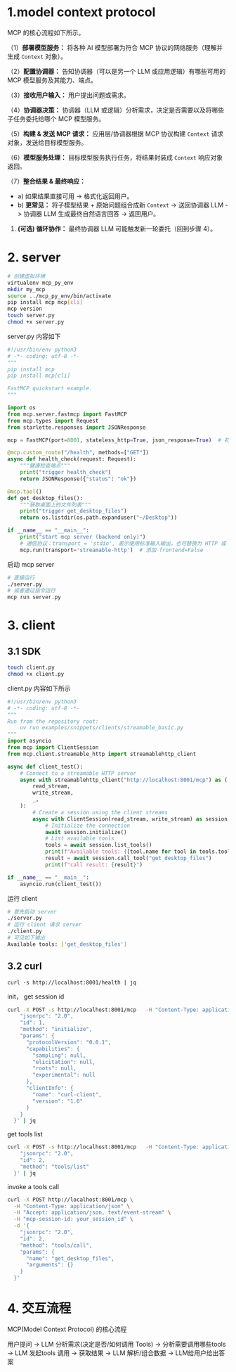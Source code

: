 # 1.model context protocol

MCP 的核心流程如下所示。

（1）**部署模型服务：** 将各种 AI 模型部署为符合 MCP 协议的网络服务（理解并生成 `Context` 对象）。

（2）**配置协调器：** 告知协调器（可以是另一个 LLM 或应用逻辑）有哪些可用的 MCP 模型服务及其能力、端点。

（3）**接收用户输入：** 用户提出问题或需求。

（4）**协调器决策：** 协调器（LLM 或逻辑）分析需求，决定是否需要以及将哪些子任务委托给哪个 MCP 模型服务。

（5）**构建 & 发送 MCP 请求：** 应用层/协调器根据 MCP 协议构建 `Context` 请求对象，发送给目标模型服务。

（6）**模型服务处理：** 目标模型服务执行任务，将结果封装成 `Context` 响应对象返回。

（7）**整合结果 & 最终响应：**

- a) 如果结果直接可用 -> 格式化返回用户。
- b) **更常见：** 将子模型结果 + 原始问题组合成新 `Context` -> 送回协调器 LLM -> 协调器 LLM 生成最终自然语言回答 -> 返回用户。

1. **(可选) 循环协作：** 最终协调器 LLM 可能触发新一轮委托（回到步骤 4）。

# 2. server

```sh
# 创建虚拟环境
virtualenv mcp_py_env
mkdir my_mcp
source ../mcp_py_env/bin/activate
pip install mcp mcp[cli]
mcp version
touch server.py
chmod +x server.py
```

server.py 内容如下

```python
#!/usr/bin/env python3
# -*- coding: utf-8 -*-
"""
pip install mcp
pip install mcp[cli]

FastMCP quickstart example.
"""

import os
from mcp.server.fastmcp import FastMCP
from mcp.types import Request
from starlette.responses import JSONResponse

mcp = FastMCP(port=8001, stateless_http=True, json_response=True)  # 初始化 MCP 服务实例

@mcp.custom_route("/health", methods=["GET"])
async def health_check(request: Request):
    """健康检查端点"""
    print("trigger health_check")
    return JSONResponse({"status": "ok"})

@mcp.tool()
def get_desktop_files():
    """获取桌面上的文件列表"""
    print("trigger get_desktop_files")
    return os.listdir(os.path.expanduser("~/Desktop"))

if __name__ == "__main__":
    print("start mcp server (backend only)")
    # 通信协议：transport = 'stdio', 表示使用标准输入输出，也可替换为 HTTP 或 WebSocket
    mcp.run(transport='streamable-http')  # 添加 frontend=False
```

启动 mcp server

````sh
# 直接运行
./server.py
# 或者通过指令运行
mcp run server.py
````

# 3. client

## 3.1 SDK

```sh
touch client.py
chmod +x client.py
```

client.py 内容如下所示

```python
#!/usr/bin/env python3
# -*- coding: utf-8 -*-
"""
Run from the repository root:
    uv run examples/snippets/clients/streamable_basic.py
"""
import asyncio
from mcp import ClientSession
from mcp.client.streamable_http import streamablehttp_client

async def client_test():
    # Connect to a streamable HTTP server
    async with streamablehttp_client("http://localhost:8001/mcp") as (
        read_stream,
        write_stream,
        _,
    ):
        # Create a session using the client streams
        async with ClientSession(read_stream, write_stream) as session:
            # Initialize the connection
            await session.initialize()
            # List available tools
            tools = await session.list_tools()
            print(f"Available tools: {[tool.name for tool in tools.tools]}")
            result = await session.call_tool("get_desktop_files")
            print(f"call result: {result}")

if __name__ == "__main__":
    asyncio.run(client_test())

```

运行 client

```sh
# 首先启动 server
./server.py
# 运行 client 请求 server
./client.py
# 可见如下输出
Available tools: ['get_desktop_files']
```



## 3.2 curl

```
curl -s http://localhost:8001/health | jq

```

init， get session id

```sh
curl -X POST -s http://localhost:8001/mcp   -H "Content-Type: application/json"   -H "Accept: application/json, text/event-stream"   -d '{
    "jsonrpc": "2.0",
    "id": 1,
    "method": "initialize",
    "params": {
      "protocolVersion": "0.0.1",
      "capabilities": {
        "sampling": null,
        "elicitation": null,
        "roots": null,
        "experimental": null
      },
      "clientInfo": {
        "name": "curl-client",
        "version": "1.0"
      }
    }
  }' | jq
```

get tools list

```sh
curl -X POST -s http://localhost:8001/mcp   -H "Content-Type: application/json"   -H "Accept: application/json, text/event-stream"   -H "mcp-session-id: <SESSION_ID_FROM_RESPONSE>"   -d '{
    "jsonrpc": "2.0",
    "id": 2,
    "method": "tools/list"
  }' | jq
```

invoke a tools call

```sh
curl -X POST http://localhost:8001/mcp \
  -H "Content-Type: application/json" \
  -H "Accept: application/json, text/event-stream" \
  -H "mcp-session-id: your_session_id" \
  -d '{
    "jsonrpc": "2.0",
    "id": 2,
    "method": "tools/call",
    "params": {
      "name": "get_desktop_files",
      "arguments": {}
    }
  }'
```

# 4. 交互流程

MCP(Model Context Protocol)  的核心流程

用户提问 -> LLM 分析需求(决定是否/如何调用 Tools)  -> 分析需要调用哪些tools ->  LLM 发起tools 调用 -> 获取结果 -> LLM 解析/组合数据 -> LLM给用户给出答案
